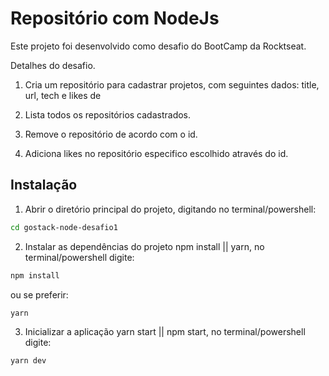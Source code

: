 # Repositório com NodeJs

Este projeto foi desenvolvido como desafio do BootCamp da Rocktseat.

Detalhes do desafio.


1. Cria um repositório para cadastrar projetos, com seguintes dados: title, url, tech e likes de 

2. Lista todos os repositórios cadastrados.

3. Remove o repositório de acordo com o id.

4. Adiciona likes no repositório especifico escolhido através do id.


## Instalação

1. Abrir o diretório principal do projeto, digitando no terminal/powershell:

```bash
cd gostack-node-desafio1
```

2. Instalar as dependências do projeto npm install || yarn, no terminal/powershell digite:

```bash
npm install
```
ou se preferir:
```bash
yarn
```

3. Inicializar a aplicação yarn start || npm start, no terminal/powershell digite:

```bash
yarn dev
```
